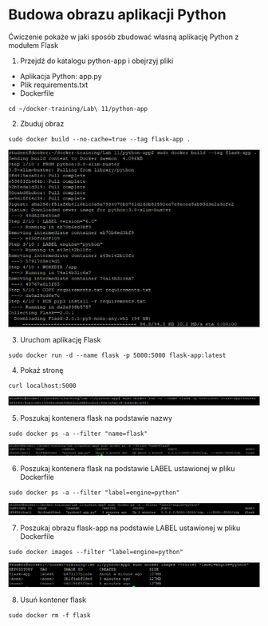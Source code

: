# Budowa obrazu aplikacji Python
Ćwiczenie pokaże w jaki sposób zbudować własną aplikację Python z modułem Flask

1. Przejdź do katalogu python-app i obejrzyj pliki
- Aplikacja Python: app.py
- Plik requirements.txt
- Dockerfile
```
cd ~/docker-training/Lab\ 11/python-app
```

2. Zbuduj obraz
```
sudo docker build --no-cache=true --tag flask-app .
```
![Docker Containers](img/lab11_1.png)

3. Uruchom aplikację Flask
```
sudo docker run -d --name flask -p 5000:5000 flask-app:latest
```

4. Pokaż stronę
```
curl localhost:5000
```
![Docker Containers](img/lab11_2.png)

5. Poszukaj kontenera flask na podstawie nazwy
```
sudo docker ps -a --filter "name=flask"
```
![Docker Containers](img/lab11_3.png)

6. Poszukaj kontenera flask na podstawie LABEL ustawionej w pliku Dockerfile
```
sudo docker ps -a --filter "label=engine=python"
```
![Docker Containers](img/lab11_4.png)

7. Poszukaj obrazu flask-app na podstawie LABEL ustawionej w pliku Dockerfile
```
sudo docker images --filter "label=engine=python"
```
![Docker Containers](img/lab11_5.png)

8. Usuń kontener flask
```
sudo docker rm -f flask
```

